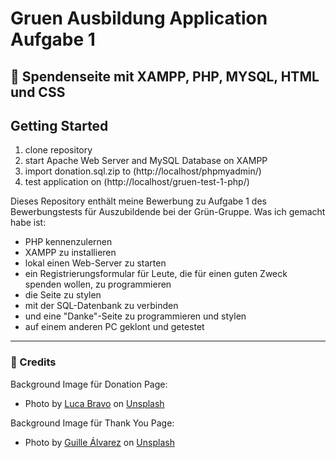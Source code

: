 # Gruen Ausbildung Application Aufgabe 1

## 🚀 Spendenseite mit XAMPP, PHP, MYSQL, HTML und CSS

## Getting Started
1. clone repository
2. start Apache Web Server and MySQL Database on XAMPP 
3. import donation.sql.zip to (http://localhost/phpmyadmin/)
4. test application on (http://localhost/gruen-test-1-php/)

Dieses Repository enthält meine Bewerbung zu Aufgabe 1 des Bewerbungstests für Auszubildende bei der Grün-Gruppe.
Was ich gemacht habe ist:
* PHP kennenzulernen
* XAMPP zu installieren
* lokal einen Web-Server zu starten
* ein Registrierungsformular für Leute, die für einen guten Zweck spenden wollen, zu programmieren
* die Seite zu stylen
* mit der SQL-Datenbank zu verbinden
* und eine "Danke"-Seite zu programmieren und stylen
* auf einem anderen PC geklont und getestet
----

### 🥇 Credits

Background Image für Donation Page:

* Photo by [Luca Bravo](https://unsplash.com/@lucabravo) on [Unsplash](https://unsplash.com)


Background Image für Thank You Page:

* Photo by [Guille Álvarez](https://unsplash.com/@guillealvarez) on [Unsplash](https://unsplash.com)
